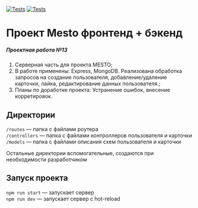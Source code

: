 [![Tests](../../actions/workflows/tests-13-sprint.yml/badge.svg)](../../actions/workflows/tests-13-sprint.yml) [![Tests](../../actions/workflows/tests-14-sprint.yml/badge.svg)](../../actions/workflows/tests-14-sprint.yml)

# Проект Mesto фронтенд + бэкенд

##### Проектная работа №13

1. Серверная часть для проекта MESTO;
2. В работе применены: Express, MongoDB. Реализована обработка запросов на создание пользователя, добавление/удаление карточки, лайка, редактирование данных пользователя.;
3. Планы по доработке проекта: Устранение ошибок, внесение корретировок.

## Директории

`/routes` — папка с файлами роутера  
`/controllers` — папка с файлами контроллеров пользователя и карточки  
`/models` — папка с файлами описания схем пользователя и карточки

Остальные директории вспомогательные, создаются при необходимости разработчиком

## Запуск проекта

`npm run start` — запускает сервер  
`npm run dev` — запускает сервер с hot-reload

